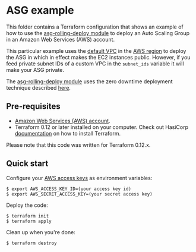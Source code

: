 # ASG example

This folder contains a Terraform configuration that shows an example of how to use the [asg-rolling-deploy module](../../modules/cluster/asg-rolling-deploy) to deploy an Auto Scaling Group in an Amazon Web Services (AWS) account.

This particular example uses the [default VPC](https://docs.aws.amazon.com/vpc/latest/userguide/default-vpc.html) in the [AWS region](https://aws.amazon.com/about-aws/global-infrastructure/regions_az/) to deploy the ASG in which in effect makes the EC2 instances public. However, if you feed private subnet IDs of a custom VPC in the `subnet_ids` variable it will make your ASG private.

The [asg-rolling-deploy module](../../modules/cluster/asg-rolling-deploy) uses the zero downtime deployment technique described [here](https://groups.google.com/g/terraform-tool/c/7Gdhv1OAc80/m/iNQ93riiLwAJ?pli=1).

## Pre-requisites

* [Amazon Web Services (AWS) account](http://aws.amazon.com/).
* Terraform 0.12 or later installed on your computer. Check out HasiCorp [documentation](https://learn.hashicorp.com/terraform/azure/install) on how to install Terraform.

Please note that this code was written for Terraform 0.12.x.

## Quick start

Configure your [AWS access 
keys](http://docs.aws.amazon.com/general/latest/gr/aws-sec-cred-types.html#access-keys-and-secret-access-keys) as 
environment variables:

```
$ export AWS_ACCESS_KEY_ID=(your access key id)
$ export AWS_SECRET_ACCESS_KEY=(your secret access key)
```

Deploy the code:

```
$ terraform init
$ terraform apply
```

Clean up when you're done:

```
$ terraform destroy
```